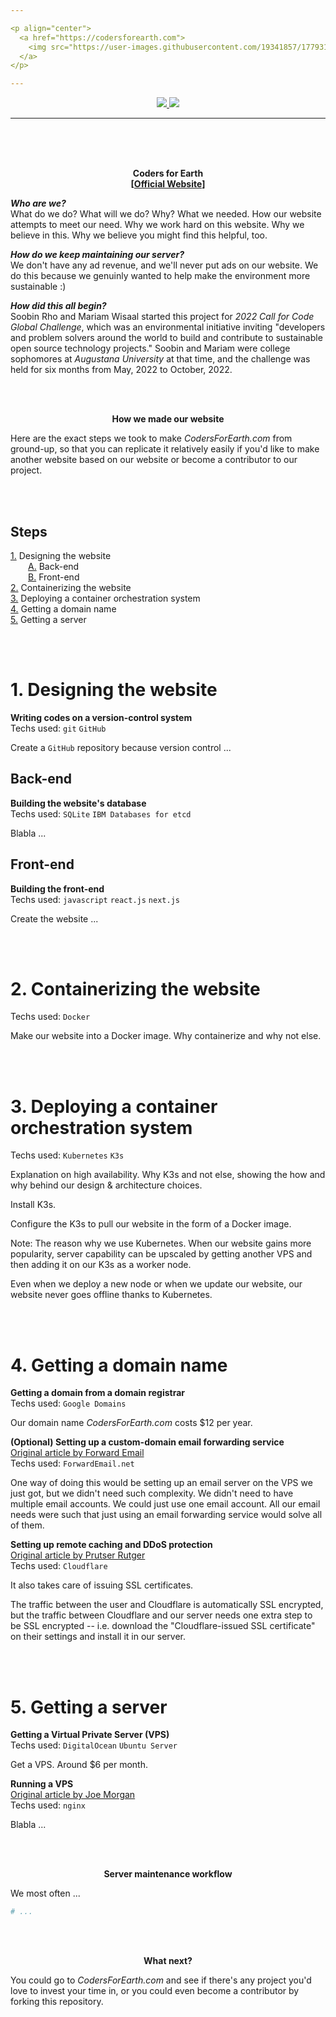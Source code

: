 ```yaml
---

<p align="center">
  <a href="https://codersforearth.com">
    <img src="https://user-images.githubusercontent.com/19341857/177931363-78818959-f91c-427d-a4bf-8d550dbdae78.svg" width="350">
  </a>
</p>

---
```


<p align="center">
  <a href="https://github.com/CodersForEarth/codersforearth.com/graphs/contributors">
    <img src="https://img.shields.io/github/contributors/CodersForEarth/codersforearth.com">
  </a>
  <a href="https://github.com/CodersForEarth/codersforearth.com/blob/main/LICENSE">
    <img src="https://badgen.net/github/license/CodersForEarth/codersforearth.com">
  </a>
</p>

---

<br>
<br>
<br>

<p align="center">
  <b>
    Coders for Earth<br>
    [<a href="https://codersforearth.com">Official Website</a>]
  </b>

</p>

***Who are we?***<br>
What do we do?
What will we do? Why?
What we needed. How our website
attempts to meet our need.
Why we work hard on this website.
Why we believe in this.
Why we believe you might 
find this helpful, too.

***How do we keep maintaining our server?***<br>
We don't have any ad revenue,
and we'll never put ads on our website.
We do this because we genuinly wanted
to help make the environment more sustainable :)

***How did this all begin?***<br>
Soobin Rho and Mariam Wisaal started
this project for 
*2022 Call for Code Global Challenge*,
which was an environmental initiative
inviting "developers and problem solvers
around the world to build and contribute 
to sustainable open source technology projects."
Soobin and Mariam were college sophomores
at *Augustana University* at that time,
and the challenge was held for six months
from May, 2022 to October, 2022.

<br>
<br>

<p align="center">
  <b>How we made our website</b>
</p>

Here are the exact steps we took to
make *CodersForEarth.com*
from ground-up,
so that you can replicate it 
relatively easily if you'd like to
make another website based on our website
or become a contributor to our project.

<br>
<br>

<!--
By the way, the white space in front of [1.1] and [1.2]
is the unicode em space: (  )
-->
## Steps
[1.](#1-designing-the-website) Designing the website<br>
  [A.](#back-end) Back-end<br>
  [B.](#front-end) Front-end<br>
[2.](#2-containerizing-the-website) Containerizing the website<br>
[3.](#3-deploying-a-container-orchestration-system) Deploying a container orchestration system<br>
[4.](#4-getting-a-domain-name) Getting a domain name<br>
[5.](#5-getting-a-server) Getting a server

<br>
<br>

# 1. Designing the website

**Writing codes on a version-control system**<br>
Techs used:
`git`
`GitHub`

Create a `GitHub` repository because
version control ...

## Back-end

**Building the website's database**<br>
Techs used:
`SQLite`
`IBM Databases for etcd`

Blabla ...

## Front-end

**Building the front-end**<br>
Techs used:
`javascript`
`react.js`
`next.js`

Create the website ...

<br>
<br>

# 2. Containerizing the website
Techs used:
`Docker`

Make our website into a Docker image.
Why containerize and why not else.

<!--- Installing docker
https://www.digitalocean.com/community/tutorials/how-to-install-and-use-docker-on-ubuntu-22-04

Using docker compose
https://www.digitalocean.com/community/tutorials/how-to-install-wordpress-with-docker-compose
-->

<br>
<br>

# 3. Deploying a container orchestration system
Techs used:
`Kubernetes`
`K3s`

Explanation on high availability.
Why K3s and not else, showing
the how and why behind 
our design & architecture choices.

Install K3s.

Configure the K3s to pull our website
in the form of a Docker image.

Note: The reason why we use Kubernetes.
When our website gains more popularity,
server capability can be upscaled by
getting another VPS and then adding it
on our K3s as a worker node.

Even when we deploy a new node or when
we update our website, our website never
goes offline thanks to Kubernetes.

<br>
<br>

# 4. Getting a domain name

**Getting a domain from a domain registrar**<br>
Techs used:
`Google Domains`

Our domain name *CodersForEarth.com*
costs $12 per year.

**(Optional) Setting up a custom-domain email forwarding service**<br>
[Original article by Forward Email](https://forwardemail.net/en/faq#how-do-i-get-started-and-set-up-email-forwarding)<br>
Techs used:
`ForwardEmail.net`

One way of doing this would be setting up an
email server on the VPS we just got, but
we didn't need such complexity. We didn't
need to have multiple email accounts.
We could just use one email account.
All our email needs were such that just using an email
forwarding service would solve all of them. 

**Setting up remote caching and DDoS protection**<br>
[Original article by Prutser Rutger](https://blog.prutser.net/2021/01/20/how-to-securely-self-host-a-website-or-web-app/)<br>
Techs used:
`Cloudflare`

It also takes care of issuing SSL certificates.

The traffic between the user and Cloudflare
is automatically SSL encrypted, but the traffic
between Cloudflare and our server needs one
extra step to be SSL encrypted -- i.e.
download the "Cloudflare-issued SSL certificate"
on their settings and install it in our server.

<br>
<br>

# 5. Getting a server

**Getting a Virtual Private Server (VPS)**<br>
Techs used:
`DigitalOcean`
`Ubuntu Server`

Get a VPS. Around $6 per month.

**Running a VPS**<br>
[Original article by Joe Morgan](https://www.digitalocean.com/community/tutorials/how-to-deploy-a-react-application-with-nginx-on-ubuntu-20-04)<br>
Techs used:
`nginx`

Blabla ...

<br>
<br>

<p align="center">
  <b>Server maintenance workflow</b>
</p>

We most often ...

```bash
# ...
```

<br>
<br>

<p align="center">
  <b>What next?</b>
</p>

You could go to *CodersForEarth.com*
and see if there's any project
you'd love to invest your time in,
or you could even become a contributor
by forking this repository.

<br>
<br>
<br>

<!---

To Do:
- make a Docker image of the coming soon page

# Long Term
- add descriptions on the organization setting
- add explanation for the main gist
- add tags to the `about` section on GitHub
- turn on CloudFlare's developing mode to disable caching
- make the deployment process as automated as possible
  so that the whole process can be written in scripts.
  Then, migrating the server in case of failure
  will be faster. Down-time will be minimized.
- On the last week of October, register a credit card
  to IBM to get the $200 free credit. 
  A Kubernetes cluster with 2vCPU, 4GB RAM, 25GB SSD
  for primary disk, and 100GB SSD for secondary disk
  costs $82.08 per month.
- Servers = production systems
  My laptop = test environment
- Switch back Cloudflare's SSL setting to `Full`
- Optimize the codes.
  https://gtmetrix.com/put-javascript-at-bottom.html
- document about the folder structure. 
  What files are where, and what & why
- include why set minimum SSL protocol to
  TLS 1.2 and drop TLS 1.0 and TLS 1.1
  https://blog.qualys.com/product-tech/2018/11/19/grade-change-for-tls-1-0-and-tls-1-1-protocols?_ga=2.51170793.1984962975.1657484991-1435314446.1657484991


-->
